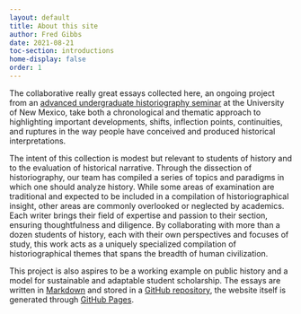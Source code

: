 ```yaml
---
layout: default
title: About this site
author: Fred Gibbs
date: 2021-08-21
toc-section: introductions
home-display: false
order: 1
---
```



The collaborative really great essays collected here, an ongoing project from an [advanced undergraduate historiography seminar](http://fredgibbs.net/courses/historiography/) at the University of New Mexico, take both a chronological and thematic approach to highlighting important developments, shifts, inflection points, continuities, and ruptures in the way people have conceived and produced historical interpretations.

The intent of this collection is modest but relevant to students of history and to the evaluation of historical narrative. Through the dissection of historiography, our team has compiled a series of topics and paradigms in which one should analyze history. While some areas of examination are traditional and expected to be included in a compilation of historiographical insight, other areas are commonly overlooked or neglected by academics. Each writer brings their field of expertise and passion to their section, ensuring thoughtfulness and diligence. By collaborating with more than a dozen students of history, each with their own perspectives and focuses of study, this work acts as a uniquely specialized compilation of historiographical themes that spans the breadth of human civilization.

This project is also aspires to be a working example on public history and a model for sustainable and adaptable student scholarship. The essays are written in [Markdown](https://www.markdownguide.org/) and stored in a [GitHub repository](https://github.com/unm-historiography/metahistory), the website itself is generated through [GitHub Pages](https://pages.github.com/).
